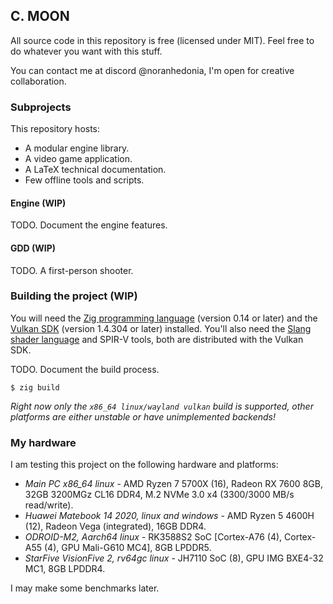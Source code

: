 ## C. MOON
All source code in this repository is free (licensed under MIT).
Feel free to do whatever you want with this stuff.

You can contact me at discord @noranhedonia, I'm open for creative collaboration.

### Subprojects
This repository hosts:
- A modular engine library.
- A video game application.
- A LaTeX technical documentation.
- Few offline tools and scripts.

#### Engine (WIP)
TODO. Document the engine features.

#### GDD (WIP)
TODO. A first-person shooter.

### Building the project (WIP)
You will need the [Zig programming language](https://ziglang.org/) (version 0.14 or later)
and the [Vulkan SDK](https://vulkan.lunarg.com/sdk/home) (version 1.4.304 or later) installed.
You'll also need the [Slang shader language](https://shader-slang.org/slang/) and SPIR-V tools, 
both are distributed with the Vulkan SDK.

TODO. Document the build process.
```
$ zig build
```

*Right now only the `x86_64 linux/wayland vulkan` build is supported, other platforms are either unstable or have unimplemented backends!*

### My hardware
I am testing this project on the following hardware and platforms:
- *Main PC x86_64 linux* - AMD Ryzen 7 5700X (16), Radeon RX 7600 8GB, 32GB 3200MGz CL16 DDR4, M.2 NVMe 3.0 x4 (3300/3000 MB/s read/write).
- *Huawei Matebook 14 2020, linux and windows* - AMD Ryzen 5 4600H (12), Radeon Vega (integrated), 16GB DDR4.
- *ODROID-M2, Aarch64 linux* - RK3588S2 SoC [Cortex-A76 (4), Cortex-A55 (4), GPU Mali-G610 MC4], 8GB LPDDR5.
- *StarFive VisionFive 2, rv64gc linux* - JH7110 SoC (8), GPU IMG BXE4-32 MC1, 8GB LPDDR4.

I may make some benchmarks later.
